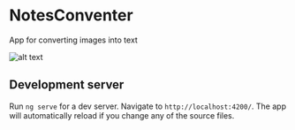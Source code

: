# NotesConventer

App for converting images into text

![alt text](https://github.com/DKusarek/notes-conventer/tree/master/src/assets/demo.jpg?raw=true)

## Development server

Run `ng serve` for a dev server. Navigate to `http://localhost:4200/`. The app will automatically reload if you change any of the source files.

